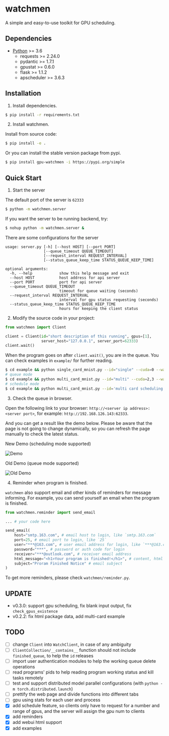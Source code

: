 # watchmen
A simple and easy-to-use toolkit for GPU scheduling.

## Dependencies
- [Python](https://www.python.org/downloads/) >= 3.6
  - requests >= 2.24.0
  - pydantic >= 1.7.1
  - gpustat >= 0.6.0
  - flask >= 1.1.2
  - apscheduler >= 3.6.3

## Installation

1. Install dependencies. 
```bash
$ pip install -r requirements.txt
```

2. Install watchmen.

Install from source code:
```bash
$ pip install -e .
```

Or you can install the stable version package from pypi.
```bash
$ pip install gpu-watchmen -i https://pypi.org/simple
```

## Quick Start
1. Start the server

The default port of the server is `62333`
```bash
$ python -m watchmen.server
```

If you want the server to be running backend, try:
```bash
$ nohup python -m watchmen.server &
```

There are some configurations for the server
```
usage: server.py [-h] [--host HOST] [--port PORT]
                 [--queue_timeout QUEUE_TIMEOUT]
                 [--request_interval REQUEST_INTERVAL]
                 [--status_queue_keep_time STATUS_QUEUE_KEEP_TIME]

optional arguments:
  -h, --help            show this help message and exit
  --host HOST           host address for api server
  --port PORT           port for api server
  --queue_timeout QUEUE_TIMEOUT
                        timeout for queue waiting (seconds)
  --request_interval REQUEST_INTERVAL
                        interval for gpu status requesting (seconds)
  --status_queue_keep_time STATUS_QUEUE_KEEP_TIME
                        hours for keeping the client status
```

2. Modify the source code in your project:

```python
from watchmen import Client

client = Client(id="short description of this running", gpus=[1],
                server_host="127.0.0.1", server_port=62333)
client.wait()
```

When the program goes on after `client.wait()`, you are in the queue.
You can check examples in `example/` for further reading.

```bash
$ cd example && python single_card_mnist.py --id="single" --cuda=0 --wait
# queue mode
$ cd example && python multi_card_mnist.py --id="multi" --cuda=2,3 --wait
# schedule mode
$ cd example && python multi_card_mnist.py --id='multi card scheduling wait' --cuda=1,0,3 --req_gpu_num=2 --wait=schedule
```

3. Check the queue in browser.

Open the following link to your browser: `http://<server ip address>:<server port>`, for example: `http://192.168.126.143:62333`.

And you can get a result like the demo below.
Please be aware that the page is not going to change dynamically, so you can refresh the page manually to check the latest status.

New Demo (scheduling mode supported)

![Demo](demo.png)

Old Demo (queue mode supported)

![Old Demo](demo_old.png)

4. Reminder when program is finished.

`watchmen` also support email and other kinds of reminders for message informing.
For example, you can send yourself an email when the program is finished.

```python
from watchmen.reminder import send_email

... # your code here

send_email(
    host="smtp.163.com", # email host to login, like `smtp.163.com`
    port=25, # email port to login, like `25`
    user="***@163.com", # user email address for login, like `***@163.com`
    password="***", # password or auth code for login
    receiver="***@outlook.com", # receiver email address
    html_message="<h1>Your program is finished!</h1>", # content, html format supported
    subject="Proram Finished Notice" # email subject
)
```

To get more reminders, please check `watchmen/reminder.py`.

## UPDATE
- v0.3.0: support gpu scheduling, fix blank input output, fix `check_gpus_existence`
- v0.2.2: fix html package data, add multi-card example

## TODO
- [ ] change `Client` into `WatchClient`, in case of any ambiguity
- [ ] `ClientCollection/__contains__` function should not include `finished_queue`, to help the `id` releases
- [ ] import user authentication modules to help the working queue delete operations
- [ ] read programs' pids to help reading program working status and kill tasks remotely
- [ ] test and support distributed model parallel configurations (with `python -m torch.distributed.launch`)
- [ ] prettify the web page and divide functions into different tabs
- [ ] gpu using stats for each user and process
- [x] add schedule feature, so clients only have to request for a number and range of gpus, and the server will assign the gpu num to clients
- [x] add reminders
- [x] add webui html support
- [x] add examples
